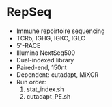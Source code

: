 # RepSeq

- Immune repoirtoire sequencing
- TCRb, IGHG, IGKC, IGLC
- 5'-RACE
- Illumina NextSeq500
- Dual-indexed library 
- Paired-end, 150nt
- Dependent: cutadapt, MiXCR
- Run order:
  1. stat_index.sh
  2. cutadapt_PE.sh
